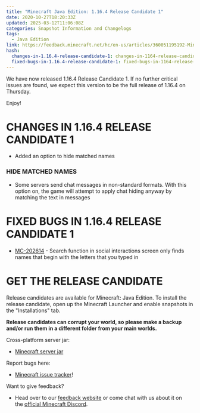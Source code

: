 ```yaml
---
title: "Minecraft Java Edition: 1.16.4 Release Candidate 1"
date: 2020-10-27T18:20:33Z
updated: 2025-03-12T11:06:08Z
categories: Snapshot Information and Changelogs
tags:
  - Java Edition
link: https://feedback.minecraft.net/hc/en-us/articles/360051195192-Minecraft-Java-Edition-1-16-4-Release-Candidate-1
hash:
  changes-in-1.16.4-release-candidate-1: changes-in-1164-release-candidate-1
  fixed-bugs-in-1.16.4-release-candidate-1: fixed-bugs-in-1164-release-candidate-1
---
```


We have now released 1.16.4 Release Candidate 1. If no further critical issues are found, we expect this version to be the full release of 1.16.4 on Thursday.

Enjoy!

# CHANGES IN 1.16.4 RELEASE CANDIDATE 1

- Added an option to hide matched names

### HIDE MATCHED NAMES

- Some servers send chat messages in non-standard formats. With this option on, the game will attempt to apply chat hiding anyway by matching the text in messages

# FIXED BUGS IN 1.16.4 RELEASE CANDIDATE 1

- [MC-202614](https://bugs.mojang.com/browse/MC-202614) - Search function in social interactions screen only finds names that begin with the letters that you typed in

# GET THE RELEASE CANDIDATE

Release candidates are available for Minecraft: Java Edition. To install the release candidate, open up the Minecraft Launcher and enable snapshots in the "Installations" tab.

**Release candidates can corrupt your world, so please make a backup and/or run them in a different folder from your main worlds.**

Cross-platform server jar:

- [Minecraft server jar](https://launcher.mojang.com/v1/objects/daf2d997bd6b1725b6d59b48f533a6804d43db33/server.jar)

Report bugs here:

- [Minecraft issue tracker](https://aka.ms/snapshotbugs?ref=blog)!

Want to give feedback?

- Head over to our [feedback website](https://aka.ms/snapshotfeedback) or come chat with us about it on the [official Minecraft Discord](https://discordapp.com/invite/minecraft).

